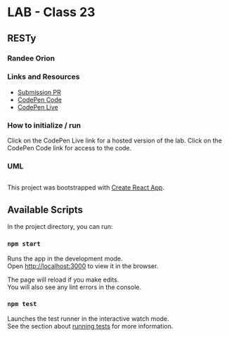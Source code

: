 # LAB - Class 23

## RESTy

### Randee Orion

### Links and Resources
- [Submission PR]()
- [CodePen Code]()
- [CodePen Live]()

### How to initialize / run
Click on the CodePen Live link for a hosted version of the lab. 
Click on the CodePen Code link for access to the code. 

### UML
![]()















This project was bootstrapped with [Create React App](https://github.com/facebook/create-react-app).

## Available Scripts

In the project directory, you can run:

### `npm start`

Runs the app in the development mode.<br />
Open [http://localhost:3000](http://localhost:3000) to view it in the browser.

The page will reload if you make edits.<br />
You will also see any lint errors in the console.

### `npm test`

Launches the test runner in the interactive watch mode.<br />
See the section about [running tests](https://facebook.github.io/create-react-app/docs/running-tests) for more information.

